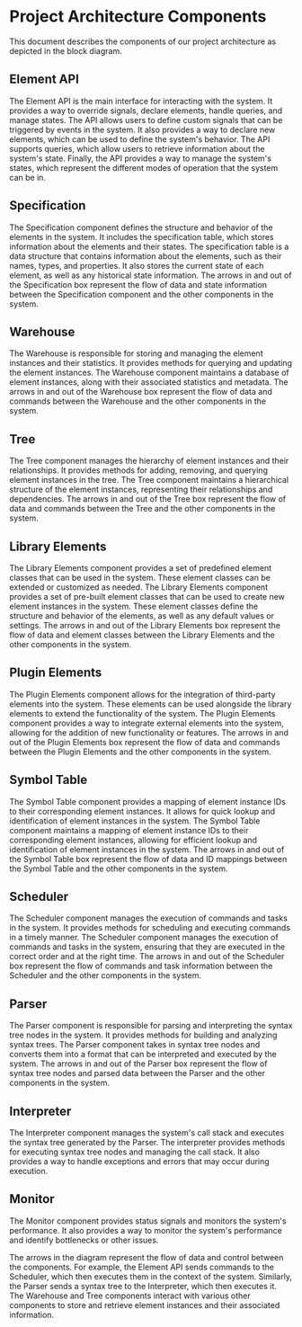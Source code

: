 # Project Architecture Components

This document describes the components of our project architecture as depicted in the block diagram.

## Element API

The Element API is the main interface for interacting with the system. It provides a way to override signals, declare elements, handle queries, and manage states. The API allows users to define custom signals that can be triggered by events in the system. It also provides a way to declare new elements, which can be used to define the system's behavior. The API supports queries, which allow users to retrieve information about the system's state. Finally, the API provides a way to manage the system's states, which represent the different modes of operation that the system can be in.

## Specification

The Specification component defines the structure and behavior of the elements in the system. It includes the specification table, which stores information about the elements and their states. The specification table is a data structure that contains information about the elements, such as their names, types, and properties. It also stores the current state of each element, as well as any historical state information. The arrows in and out of the Specification box represent the flow of data and state information between the Specification component and the other components in the system.

## Warehouse

The Warehouse is responsible for storing and managing the element instances and their statistics. It provides methods for querying and updating the element instances. The Warehouse component maintains a database of element instances, along with their associated statistics and metadata. The arrows in and out of the Warehouse box represent the flow of data and commands between the Warehouse and the other components in the system.

## Tree

The Tree component manages the hierarchy of element instances and their relationships. It provides methods for adding, removing, and querying element instances in the tree. The Tree component maintains a hierarchical structure of the element instances, representing their relationships and dependencies. The arrows in and out of the Tree box represent the flow of data and commands between the Tree and the other components in the system.

## Library Elements

The Library Elements component provides a set of predefined element classes that can be used in the system. These element classes can be extended or customized as needed. The Library Elements component provides a set of pre-built element classes that can be used to create new element instances in the system. These element classes define the structure and behavior of the elements, as well as any default values or settings. The arrows in and out of the Library Elements box represent the flow of data and element classes between the Library Elements and the other components in the system.

## Plugin Elements

The Plugin Elements component allows for the integration of third-party elements into the system. These elements can be used alongside the library elements to extend the functionality of the system. The Plugin Elements component provides a way to integrate external elements into the system, allowing for the addition of new functionality or features. The arrows in and out of the Plugin Elements box represent the flow of data and commands between the Plugin Elements and the other components in the system.

## Symbol Table

The Symbol Table component provides a mapping of element instance IDs to their corresponding element instances. It allows for quick lookup and identification of element instances in the system. The Symbol Table component maintains a mapping of element instance IDs to their corresponding element instances, allowing for efficient lookup and identification of element instances in the system. The arrows in and out of the Symbol Table box represent the flow of data and ID mappings between the Symbol Table and the other components in the system.


## Scheduler
The Scheduler component manages the execution of commands and tasks in the system. It provides methods for scheduling and executing commands in a timely manner. The Scheduler component manages the execution of commands and tasks in the system, ensuring that they are executed in the correct order and at the right time. The arrows in and out of the Scheduler box represent the flow of commands and task information between the Scheduler and the other components in the system.

## Parser

The Parser component is responsible for parsing and interpreting the syntax tree nodes in the system. It provides methods for building and analyzing syntax trees. The Parser component takes in syntax tree nodes and converts them into a format that can be interpreted and executed by the system. The arrows in and out of the Parser box represent the flow of syntax tree nodes and parsed data between the Parser and the other components in the system.

## Interpreter

The Interpreter component manages the system's call stack and executes the syntax tree generated by the Parser. The interpreter provides methods for executing syntax tree nodes and managing the call stack. It also provides a way to handle exceptions and errors that may occur during execution.

## Monitor
The Monitor component provides status signals and monitors the system's performance. It also provides a way to monitor the system's performance and identify bottlenecks or other issues.


The arrows in the diagram represent the flow of data and control between the components. For example, the Element API sends commands to the Scheduler, which then executes them in the context of the system. Similarly, the Parser sends a syntax tree to the Interpreter, which then executes it. The Warehouse and Tree components interact with various other components to store and retrieve element instances and their associated information.
